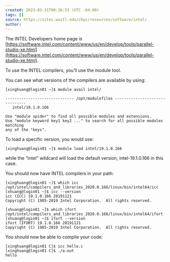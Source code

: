 ```yaml
---
created: 2023-03-31T09:26:53 (UTC -04:00)
tags: []
source: https://sites.wustl.edu/chpc/resources/software/intel/
author:
---
```


The INTEL Developers home page is [https://software.intel.com/content/www/us/en/develop/tools/parallel-studio-xe.html](https://software.intel.com/content/www/us/en/develop/tools/parallel-studio-xe.html).

To use the INTEL compilers, you’ll use the module tool.

You can see what versions of the compilers are available by using:

```
[xinghuang@login01 ~]$ module avail intel/

------------------------------ /opt/modulefiles -------------------------------
   intel/19.1.0.166

Use "module spider" to find all possible modules and extensions.
Use "module keyword key1 key2 ..." to search for all possible modules matching
any of the "keys".
```

To load a specific version, you would use:

```
[xinghuang@login01 ~]$ module load intel/19.1.0.166
```

while the “intel” wildcard will load the default version, intel-19.1.0.166 in this case.

You should now have INTEL compilers in your path:

```
[xinghuang@login01 ~]$ which icc
/opt/intel/compilers_and_libraries_2020.0.166/linux/bin/intel64/icc
[xhuang@login01 ~]$ icc --version
icc (ICC) 19.1.0.166 20191121
Copyright (C) 1985-2019 Intel Corporation.  All rights reserved.

[xhuang@login01 ~]$ which ifort
/opt/intel/compilers_and_libraries_2020.0.166/linux/bin/intel64/ifort
[xhuang@login01 ~]$ ifort --version
ifort (IFORT) 19.1.0.166 20191121
Copyright (C) 1985-2019 Intel Corporation.  All rights reserved.
```

You should now be able to compile your code:

```
[xinghuang@login01 C]$ icc hello.c
[xinghuang@login01 C]$ ./a.out
hello
```
